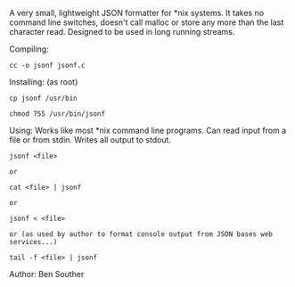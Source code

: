 A very small, lightweight JSON formatter for *nix systems.
It takes no command line switches, doesn't call malloc or store any more than the last character read.
Designed to be used in long running streams.



Compiling:

    cc -o jsonf jsonf.c

Installing:    (as root)
    
    cp jsonf /usr/bin
    
    chmod 755 /usr/bin/jsonf

Using:
    Works like most *nix command line programs.
    Can read input from a file or from stdin.
    Writes all output to stdout.

    jsonf <file>

    or

    cat <file> | jsonf

    or 
 
    jsonf < <file>

    or (as used by author to format console output from JSON bases web services...)
  
    tail -f <file> | jsonf
    
    

Author: Ben Souther
